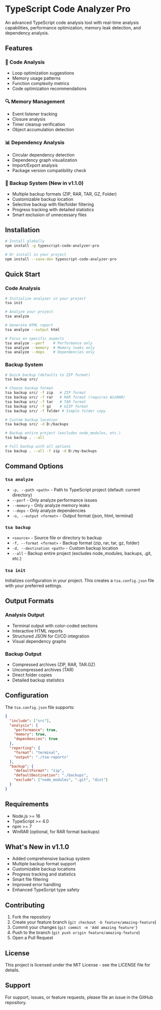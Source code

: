 # TypeScript Code Analyzer Pro

An advanced TypeScript code analysis tool with real-time analysis capabilities, performance optimization, memory leak detection, and dependency analysis.

## Features

### 🚀 Code Analysis
- Loop optimization suggestions
- Memory usage patterns
- Function complexity metrics
- Code optimization recommendations

### 🔍 Memory Management
- Event listener tracking
- Closure analysis
- Timer cleanup verification
- Object accumulation detection

### 📊 Dependency Analysis
- Circular dependency detection
- Dependency graph visualization
- Import/Export analysis
- Package version compatibility check

### 💾 Backup System (New in v1.1.0)
- Multiple backup formats (ZIP, RAR, TAR, GZ, Folder)
- Customizable backup location
- Selective backup with file/folder filtering
- Progress tracking with detailed statistics
- Smart exclusion of unnecessary files

## Installation

```bash
# Install globally
npm install -g typescript-code-analyzer-pro

# Or install in your project
npm install --save-dev typescript-code-analyzer-pro
```

## Quick Start

### Code Analysis
```bash
# Initialize analyzer in your project
tsa init

# Analyze your project
tsa analyze

# Generate HTML report
tsa analyze --output html

# Focus on specific aspects
tsa analyze --perf    # Performance only
tsa analyze --memory  # Memory leaks only
tsa analyze --deps    # Dependencies only
```

### Backup System
```bash
# Quick backup (defaults to ZIP format)
tsa backup src/

# Choose backup format
tsa backup src/ -f zip   # ZIP format
tsa backup src/ -f rar   # RAR format (requires WinRAR)
tsa backup src/ -f tar   # TAR format
tsa backup src/ -f gz    # GZIP format
tsa backup src/ -f folder # Simple folder copy

# Custom backup location
tsa backup src/ -d D:/backups

# Backup entire project (excludes node_modules, etc.)
tsa backup . --all

# Full backup with all options
tsa backup . --all -f zip -d D:/my-backups
```

## Command Options

### `tsa analyze`
- `-p, --path <path>` - Path to TypeScript project (default: current directory)
- `--perf` - Only analyze performance issues
- `--memory` - Only analyze memory leaks
- `--deps` - Only analyze dependencies
- `-o, --output <format>` - Output format (json, html, terminal)

### `tsa backup`
- `<source>` - Source file or directory to backup
- `-f, --format <format>` - Backup format (zip, rar, tar, gz, folder)
- `-d, --destination <path>` - Custom backup location
- `--all` - Backup entire project (excludes node_modules, backups, .git, etc.)

### `tsa init`
Initializes configuration in your project. This creates a `tsa.config.json` file with your preferred settings.

## Output Formats

### Analysis Output
- Terminal output with color-coded sections
- Interactive HTML reports
- Structured JSON for CI/CD integration
- Visual dependency graphs

### Backup Output
- Compressed archives (ZIP, RAR, TAR.GZ)
- Uncompressed archives (TAR)
- Direct folder copies
- Detailed backup statistics

## Configuration

The `tsa.config.json` file supports:

```json
{
  "include": ["src"],
  "analysis": {
    "performance": true,
    "memory": true,
    "dependencies": true
  },
  "reporting": {
    "format": "terminal",
    "output": "./tsa-reports"
  },
  "backup": {
    "defaultFormat": "zip",
    "defaultDestination": "./backups",
    "exclude": ["node_modules", ".git", "dist"]
  }
}
```

## Requirements

- Node.js >= 16
- TypeScript >= 4.0
- npm >= 7
- WinRAR (optional, for RAR format backups)

## What's New in v1.1.0
- Added comprehensive backup system
- Multiple backup format support
- Customizable backup locations
- Progress tracking and statistics
- Smart file filtering
- Improved error handling
- Enhanced TypeScript type safety

## Contributing

1. Fork the repository
2. Create your feature branch (`git checkout -b feature/amazing-feature`)
3. Commit your changes (`git commit -m 'Add amazing feature'`)
4. Push to the branch (`git push origin feature/amazing-feature`)
5. Open a Pull Request

## License

This project is licensed under the MIT License - see the LICENSE file for details.

## Support

For support, issues, or feature requests, please file an issue in the GitHub repository.
